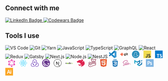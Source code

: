 
## Connect with me

<div id="connect">
  <a href="https://www.linkedin.com/in/mitkoarsov/L">
    <img src="https://img.shields.io/badge/LinkedIn-blue?style=for-the-badge&logo=linkedin&logoColor=white" alt="LinkedIn Badge"/>
  </a>
  <a href="https://www.codewars.com/users/mitkoarsov">
    <img src="https://img.shields.io/badge/Codewars-red?style=for-the-badge&logo=codewars&logoColor=white" alt="Codewars Badge"/>
  </a>
</div>

## Tools I use

<div id="technologies">
  <img alt="VS Code" src="https://img.shields.io/badge/VS_Code-0078d7?style=flat-square&logo=visualstudio&logoColor=white" />
  <img alt="Git" src="https://img.shields.io/badge/Git-F1502F?style=flat-square&logo=git&logoColor=white" />
  <img alt="Yarn" src="https://img.shields.io/badge/Yarn-368fb9?style=flat-square&logo=yarn&logoColor=white" />
  
  <img alt="JavaScript" src="https://img.shields.io/badge/JavaScript-F0DB4F?style=flat-square&logo=javascript&logoColor=black" />
  <img alt="TypeScript" src="https://img.shields.io/badge/TypeScript-007acc?style=flat-square&logo=typescript&logoColor=white" />
  <img alt="GraphQL" src="https://img.shields.io/badge/GraphQL-e535ab?style=flat-square&logo=graphql&logoColor=white" />
  
  <img alt="React" src="https://img.shields.io/badge/React-292c33?style=flat-square&logo=react&logoColor=61DBFB" />
  <img alt="Redux" src="https://img.shields.io/badge/Redux-white?style=flat-square&logo=redux&logoColor=764abc" />
  <img alt="Gatsby" src="https://img.shields.io/badge/Gatsby-663399?style=flat-square&logo=gatsby&logoColor=white" />
  <img alt="Next.js" src="https://img.shields.io/badge/Next.js-white?style=flat-square&logo=nextdotjs&logoColor=black" />
  
  <img alt="Node.js" src="https://img.shields.io/badge/Node.js-white?style=flat-square&logo=nodedotjs&logoColor=black" />
  <img alt="NestJS" src="https://img.shields.io/badge/NestJS-white?style=flat-square&logo=nestjs&logoColor=black" />
  
   <img src="https://github.com/devicons/devicon/blob/master/icons/vscode/vscode-original.svg" title="VS Code" alt="VS Code" width="25" height="25"/>
   &nbsp;
   <img src="https://github.com/devicons/devicon/blob/master/icons/git/git-original-wordmark.svg" title="Git" **alt="Git" width="25" height="25"/>
   &nbsp;
   <img src="https://github.com/devicons/devicon/blob/master/icons/yarn/yarn-original.svg" title="Yarn" **alt="Yarn" width="25" height="25"/>
   &nbsp;
   
   <img src="https://github.com/devicons/devicon/blob/master/icons/javascript/javascript-original.svg" title="JavaScript" alt="JavaScript" width="25" height="25"/>
   &nbsp;
   <img src="https://github.com/devicons/devicon/blob/master/icons/typescript/typescript-original.svg" title="TypeScript" alt="TypeScript" width="25" height="25"/>
   &nbsp;
   <img src="https://github.com/devicons/devicon/blob/master/icons/graphql/graphql-plain.svg" title="GraphQL" alt="GraphQL" width="25" height="25"/>
   &nbsp;
   
   <img src="https://github.com/devicons/devicon/blob/master/icons/react/react-original.svg" title="React" alt="React" width="25" height="25"/>
   &nbsp;
   <img src="https://github.com/devicons/devicon/blob/master/icons/redux/redux-original.svg" title="Redux" alt="Redux " width="25" height="25"/>
   &nbsp;
   <img src="https://github.com/devicons/devicon/blob/master/icons/gatsby/gatsby-original.svg" title="Gatsby"  alt="Gatsby" width="25" height="25"/>
   &nbsp;
   <img src="https://github.com/devicons/devicon/blob/master/icons/nextjs/nextjs-line.svg" title="Next"  alt="Next" width="25" height="25"/>
   &nbsp;
   
   <img src="https://github.com/devicons/devicon/blob/master/icons/nodejs/nodejs-original-wordmark.svg" title="Node" alt="Node" width="25" height="25"/>
   &nbsp;
   <img src="https://github.com/devicons/devicon/blob/master/icons/nestjs/nestjs-plain.svg" title="Nest" alt="Nest" width="25" height="25"/>
   &nbsp;
   
   <img src="https://github.com/devicons/devicon/blob/master/icons/jest/jest-plain.svg" title="Jest"  alt="Jest" width="25" height="25"/>
   &nbsp;

   <img src="https://github.com/devicons/devicon/blob/master/icons/html5/html5-original.svg" title="HTML5" alt="HTML" width="25" height="25"/>
   &nbsp;
   <img src="https://github.com/devicons/devicon/blob/master/icons/css3/css3-plain-wordmark.svg"  title="CSS3" alt="CSS" width="25" height="25"/>
   &nbsp;
   <img src="https://github.com/devicons/devicon/blob/master/icons/sass/sass-original.svg"  title="SASS" alt="SASS" width="25" height="25"/>
   &nbsp;
   <img src="https://github.com/devicons/devicon/blob/master/icons/materialui/materialui-original.svg" title="Material UI" alt="Material UI" width="25" height="25"/>
   &nbsp;
   <img src="https://github.com/devicons/devicon/blob/master/icons/photoshop/photoshop-plain.svg" title="Photoshop" alt="Photoshop" width="25" height="25"/>
   &nbsp;
   <img src="https://github.com/devicons/devicon/blob/master/icons/illustrator/illustrator-plain.svg" title="Photoshop" alt="Photoshop" width="25" height="25"/>
   &nbsp;
</div>


